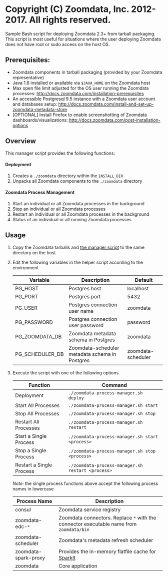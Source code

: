 # Copyright (C) Zoomdata, Inc. 2012-2017. All rights reserved.

Sample Bash script for deploying Zoomdata 2.3+ from tarball packaging. This script is most useful for situations where the user deploying Zoomdata does not have root or sudo access on the host OS.

## Prerequisites:
* Zoomdata components in tarball packaging (provided by your Zoomdata representative)
* Java 1.8 installed or available via `$JAVA_HOME` on the Zoomdata host
* Max open file limit adjusted for the OS user running the Zoomdata processes: http://docs.zoomdata.com/installation-prerequisites
* An accessible Postgresql 9.5 instance with a Zoomdata user account and databases setup: http://docs.zoomdata.com/install-and-set-up-zoomdata-metadata-store
* [OPTIONAL] Install Firefox to enable screenshotting of Zoomdata dashboards/visualizations: http://docs.zoomdata.com/post-installation-options

## Overview
This manager script provides the following functions:

#### Deployment
1. Creates a `./zoomdata` directory within the `INSTALL_DIR`
1. Unpacks all Zoomdata components to the `./zoomdata` directory

#### Zoomdata Process Management
1. Start an individual or all Zoomdata processes in the background
1. Stop an individual or all Zoomdata processes
1. Restart an individual or all Zoomdata processes in the background
1. Status of an individual or all running Zoomdata processes

## Usage

1. Copy the Zoomdata tarballs and [the manager script](zoomdata-process-manager.sh) to the same directory on the host
1. Edit the following variables in the helper script according to the environment

    | Variable | Description | Default |
    | ------------- | ------------- | ------------- |
    | PG_HOST | Postgres host | localhost |
    | PG_PORT | Postgres port | 5432 |
    | PG_USER | Postgres connection user name | zoomdata |
    | PG_PASSWORD | Postgres connection user password | password |
    | PG_ZOOMDATA_DB | Zoomdata metadata schema in Postgres| zoomdata |
    | PG_SCHEDULER_DB | Zoomdata-scheduler metadata schema in Postgres| zoomdata-scheduler |
1. Execute the script with one of the following options.

    | Function | Command |
    | ------------- | ------------- |
    | Deployment | `./zoomdata-process-manager.sh deploy` |
    | Start All Processes | `./zoomdata-process-manager.sh start` |
    | Stop All Processes | `./zoomdata-process-manager.sh stop` |
    | Restart All Processes | `./zoomdata-process-manager.sh restart` |
    | Start a Single Process | `./zoomdata-process-manager.sh start <process>` |
    | Stop a Single Process | `./zoomdata-process-manager.sh stop <process>` |
    | Restart a Single Process | `./zoomdata-process-manager.sh restart <process>` |

    *Note:* the single process functions above accept the following process names in lowercase

    | Process Name | Description |
    | ------------- | ------------- |
    | consul | Zoomdata service registry |
    | zoomdata-edc-`*` | Zoomdata connectors. Replace `*` with the connector executable name from `zoomdata/bin` |
    | zoomdata-scheduler | Zoomdata's metadata refresh scheduler |
    | zoomdata-spark-proxy | Provides the in-memory flatfile cache for [SparkIt](https://www.zoomdata.com/docs/2.5/how-zoomdata-caches-the-data.html) |
    | zoomdata | Core application |
